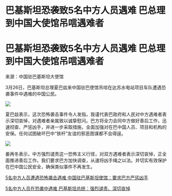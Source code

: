 # 巴基斯坦恐袭致5名中方人员遇难 巴总理到中国大使馆吊唁遇难者

# 巴基斯坦恐袭致5名中方人员遇难 巴总理到中国大使馆吊唁遇难者

来源：中国驻巴基斯坦大使馆

3月26日，巴基斯坦总理夏巴兹来中国驻巴使馆吊唁在达苏水电站项目车队遭遇恐袭事件中遇难的中国公民。

![](https://inews.gtimg.com/om_bt/OfDAwOvqrXYTltCG2K5lNMw8YCZClKkslLaAVl6kJC1igAA/1000)

夏巴兹表示，这次恐怖袭击事件令人发指，我谨代表巴政府和人民对中方遇难者表示深切哀悼，对遇难者亲属致以诚挚慰问。巴方将全力会同中方做好善后工作，迅速彻查、严惩凶手，并进一步采取措施，全面加强对在巴中国人员、项目和机构的安保。任何试图破坏巴中“铁杆”友谊的邪恶图谋都不会得逞。

![](https://inews.gtimg.com/om_bt/O0TSYR3aBaFiDqIHkuJEpwA5h70xQXmQhpbB9tAb0gSHIAA/1000)

姜再冬表示，中方强烈谴责这一恐怖主义行径，对双方遇难者表示深切哀悼，正全面推进善后工作。我们要求巴方加快调查，从速将凶手绳之以法。并切实有效保护在巴中国公民安全，确保类似事件不再发生。

[5名中方人员遭遇恐怖袭击遇难
中国驻巴基斯坦使馆：要求巴方严惩凶手](https://news.qq.com/rain/a/20240326A08TNE00)

[5名中方人员在恐袭中遇难 巴基斯坦总统：强烈谴责、深切哀悼](https://news.qq.com/rain/a/20240326A095L900)

